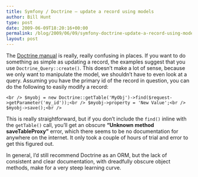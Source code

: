 ```yaml
---
title: Symfony / Doctrine – update a record using models
author: Bill Hunt
type: post
date: 2009-06-09T18:20:16+00:00
permalink: /blog/2009/06/09/symfony-doctrine-update-a-record-using-models/
layout: post
---
```

The [Doctrine manual][1] is really, really confusing in places. If you want to do something as simple as updating a record, the examples suggest that you use `Doctrine_Query::create()`. This doesn&#8217;t make a lot of sense, because we only want to manipulate the model, we shouldn&#8217;t have to even look at a query.<!--more--> Assuming you have the primary id of the record in question, you can do the following to easily modify a record:

`<br />
$myobj = new Doctrine::getTable('MyObj')->find($request->getParameter('my_id'));<br />
$myobj->property = 'New Value';<br />
$myobj->save();<br />
`

This is really straightforward, but if you don&#8217;t include the `find()` inline with the `getTable()` call, you&#8217;ll get an obscure **&#8220;Unknown method saveTableProxy&#8221;** error, which there seems to be no documentation for anywhere on the internet. It only took a couple of hours of trial and error to get this figured out.

In general, I&#8217;d still recommend Doctrine as an ORM, but the lack of consistent and clear documentation, with dreadfully obscure object methods, make for a very steep learning curve.

 [1]: http://www.doctrine-project.org/documentation/manual/1_1/en "Doctrine ORM"